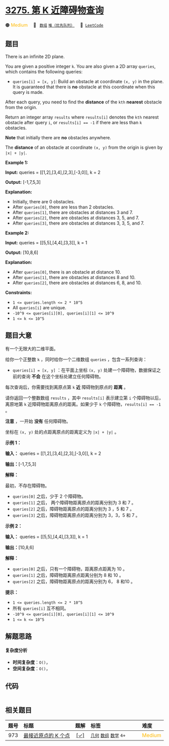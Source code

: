 # [3275. 第 K 近障碍物查询](https://leetcode.com/problems/k-th-nearest-obstacle-queries)

🟠 <font color=#ffb800>Medium</font>&emsp; 🔖&ensp; [`数组`](/leetcode/outline/tag/array.md) [`堆（优先队列）`](/leetcode/outline/tag/heap-priority-queue.md)&emsp; 🔗&ensp;[`LeetCode`](https://leetcode.com/problems/k-th-nearest-obstacle-queries)


## 题目

There is an infinite 2D plane.

You are given a positive integer `k`. You are also given a 2D array `queries`,
which contains the following queries:

  * `queries[i] = [x, y]`: Build an obstacle at coordinate `(x, y)` in the plane. It is guaranteed that there is **no** obstacle at this coordinate when this query is made.

After each query, you need to find the **distance** of the `kth` **nearest**
obstacle from the origin.

Return an integer array `results` where `results[i]` denotes the `kth` nearest
obstacle after query `i`, or `results[i] == -1` if there are less than `k`
obstacles.

**Note** that initially there are **no** obstacles anywhere.

The **distance** of an obstacle at coordinate `(x, y)` from the origin is
given by `|x| + |y|`.



**Example 1:**

**Input:** queries = [[1,2],[3,4],[2,3],[-3,0]], k = 2

**Output:** [-1,7,5,3]

**Explanation:**

  * Initially, there are 0 obstacles.
  * After `queries[0]`, there are less than 2 obstacles.
  * After `queries[1]`, there are obstacles at distances 3 and 7.
  * After `queries[2]`, there are obstacles at distances 3, 5, and 7.
  * After `queries[3]`, there are obstacles at distances 3, 3, 5, and 7.

**Example 2:**

**Input:** queries = [[5,5],[4,4],[3,3]], k = 1

**Output:** [10,8,6]

**Explanation:**

  * After `queries[0]`, there is an obstacle at distance 10.
  * After `queries[1]`, there are obstacles at distances 8 and 10.
  * After `queries[2]`, there are obstacles at distances 6, 8, and 10.



**Constraints:**

  * `1 <= queries.length <= 2 * 10^5`
  * All `queries[i]` are unique.
  * `-10^9 <= queries[i][0], queries[i][1] <= 10^9`
  * `1 <= k <= 10^5`


## 题目大意

有一个无限大的二维平面。

给你一个正整数 `k` ，同时给你一个二维数组 `queries` ，包含一系列查询：

  * `queries[i] = [x, y]` ：在平面上坐标 `(x, y)` 处建一个障碍物，数据保证之前的查询 **不会** 在这个坐标处建立任何障碍物。

每次查询后，你需要找到离原点第 `k` **近**  障碍物到原点的 **距离**  。

请你返回一个整数数组 `results` ，其中 `results[i]` 表示建立第 `i` 个障碍物以后，离原地第 `k`
近障碍物距离原点的距离。如果少于 `k` 个障碍物，`results[i] == -1` 。

**注意** ，一开始 **没有**  任何障碍物。

坐标在 `(x, y)` 处的点距离原点的距离定义为 `|x| + |y|` 。



**示例 1：**

**输入：** queries = [[1,2],[3,4],[2,3],[-3,0]], k = 2

**输出：**[-1,7,5,3]

**解释：**

最初，不存在障碍物。

  * `queries[0]` 之后，少于 2 个障碍物。
  * `queries[1]` 之后， 两个障碍物距离原点的距离分别为 3 和 7 。
  * `queries[2]` 之后，障碍物距离原点的距离分别为 3 ，5 和 7 。
  * `queries[3]` 之后，障碍物距离原点的距离分别为 3，3，5 和 7 。

**示例 2：**

**输入：** queries = [[5,5],[4,4],[3,3]], k = 1

**输出：**[10,8,6]

**解释：**

  * `queries[0]` 之后，只有一个障碍物，距离原点距离为 10 。
  * `queries[1]` 之后，障碍物距离原点距离分别为 8 和 10 。
  * `queries[2]` 之后，障碍物距离原点的距离分别为 6， 8 和10 。



**提示：**

  * `1 <= queries.length <= 2 * 10^5`
  * 所有 `queries[i]` 互不相同。
  * `-10^9 <= queries[i][0], queries[i][1] <= 10^9`
  * `1 <= k <= 10^5`


## 解题思路

#### 复杂度分析

- **时间复杂度**：`O()`，
- **空间复杂度**：`O()`，

## 代码

```javascript

```

## 相关题目

<!-- prettier-ignore -->
| 题号 | 标题 | 题解 | 标签 | 难度 |
| :------: | :------ | :------: | :------ | :------ |
| 973 | [最接近原点的 K 个点](https://leetcode.com/problems/k-closest-points-to-origin) | [[✓]](https://2xiao.github.io/leetcode-js/leetcode/problem/0973) |  [`几何`](/leetcode/outline/tag/geometry.md) [`数组`](/leetcode/outline/tag/array.md) [`数学`](/leetcode/outline/tag/math.md) `4+` | <font color=#ffb800>Medium</font> |

<style>
.blue {
    background-color: #096dd9;
    padding: 0.25rem 0.5rem;
    margin: 0;
    font-size: 0.85em;
    border-radius: 3px;
    color: white;
    font-weight: 500;
}
table th:first-of-type { width: 10%; }
table th:nth-of-type(2) { width: 35%; }
table th:nth-of-type(3) { width: 10%; }
table th:nth-of-type(4) { width: 35%; }
table th:nth-of-type(5) { width: 10%; }
</style>

